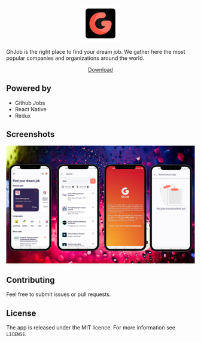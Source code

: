 <p align="center">
  <img src="assets/logo.png" height="100"/>
</p>

GhJob is the right place to find your dream job. We gather here the most popular companies and organizations around the world.

<p align="center">
  <a id="raw-url" href="assets/GhJob.apk" download>Download</a>
<p>

## Powered by

-  Github Jobs
-  React Native
-  Redux

## Screenshots

![Screenshot](assets/app_screenshots.jpg)

## Contributing

Feel free to submit issues or pull requests.

## License

The app is released under the MIT licence. For more information see `LICENSE`.

